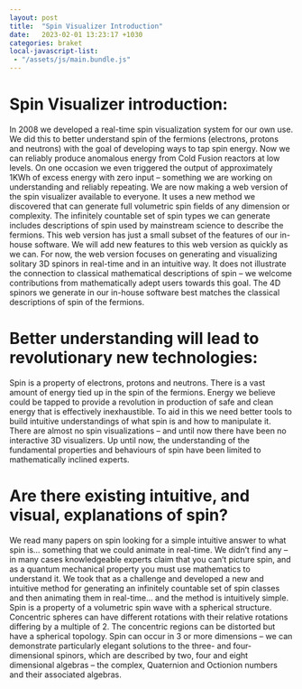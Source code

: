 ```yaml
---
layout: post
title:  "Spin Visualizer Introduction"
date:   2023-02-01 13:23:17 +1030
categories: braket
local-javascript-list:
 - "/assets/js/main.bundle.js"
---
```


# Spin Visualizer introduction:
In 2008 we developed a real-time spin visualization system for our own use. We did this to better understand spin of the fermions (electrons, protons and neutrons) with the goal of developing ways to tap spin energy. Now we can reliably produce anomalous energy from Cold Fusion reactors at low levels. On one occasion we even triggered the output of approximately 1KWh of excess energy with zero input – something we are working on understanding and reliably repeating.
We are now making a web version of the spin visualizer available to everyone. It uses a new method we discovered that can generate full volumetric spin fields of any dimension or complexity. The infinitely countable set of spin types we can generate includes descriptions of spin used by mainstream science to describe the fermions.
This web version has just a small subset of the features of our in-house software. We will add new features to this web version as quickly as we can. For now, the web version focuses on generating and visualizing solitary 3D spinors in real-time and in an intuitive way. It does not illustrate the connection to classical mathematical descriptions of spin – we welcome contributions from mathematically adept users towards this goal. The 4D spinors we generate in our in-house software best matches the classical descriptions of spin of the fermions.

# Better understanding will lead to revolutionary new technologies:
Spin is a property of electrons, protons and neutrons. There is a vast amount of energy tied up in the spin of the fermions. Energy we believe could be tapped to provide a revolution in production of safe and clean energy that is effectively inexhaustible. To aid in this we need better tools to build intuitive understandings of what spin is and how to manipulate it.
There are almost no spin visualizations – and until now there have been no interactive 3D visualizers. Up until now, the understanding of the fundamental properties and behaviours of spin have been limited to mathematically inclined experts.

# Are there existing intuitive, and visual, explanations of spin?
We read many papers on spin looking for a simple intuitive answer to what spin is… something that we could animate in real-time. We didn’t find any – in many cases knowledgeable experts claim that you can’t picture spin, and as a quantum mechanical property you must use mathematics to understand it. We took that as a challenge and developed a new and intuitive method for generating an infinitely countable set of spin classes and then animating them in real-time... and the method is intuitively simple.  
Spin is a property of a volumetric spin wave with a spherical structure. Concentric spheres can have different rotations with their relative rotations differing by a multiple of 2. The concentric regions can be distorted but have a spherical topology. Spin can occur in 3 or more dimensions – we can demonstrate particularly elegant solutions to the three- and four-dimensional spinors, which are described by two, four and eight dimensional algebras – the complex, Quaternion and Octionion numbers and their associated algebras.

